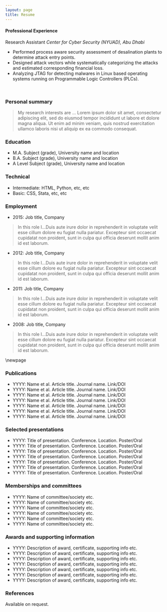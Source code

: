 ```yaml
---
layout: page
title: Resume
---
```


#### Professional Experience
 Research Assistant
*Center for Cyber Security (NYUAD), Abu Dhabi*
- Performed process aware security assessment of desalination plants to determine attack entry points.
- Designed attack vectors while systematically categorizing the attacks and estimated corresponding financial loss.
- Analyzing JTAG for detecting malwares in Linux based operating systems running on Programmable Logic Controllers (PLCs).
<br /> 

### Personal summary

> My research interests are ... Lorem ipsum dolor sit amet, consectetur adipiscing elit, sed do eiusmod tempor incididunt ut labore et dolore magna aliqua. Ut enim ad minim veniam, quis nostrud exercitation ullamco laboris nisi ut aliquip ex ea commodo consequat.

### Education 

- M.A.     Subject (grade), University name and location
- B.A.     Subject (grade), University name and location
- A Level  Subject (grade), University name and location

### Technical

- Intermediate: HTML, Python, etc, etc
- Basic: CSS, Stata, etc, etc

### Employment 

- 2015: Job title, Company

> In this role I...Duis aute irure dolor in reprehenderit in voluptate velit esse cillum dolore eu fugiat nulla pariatur. Excepteur sint occaecat cupidatat non proident, sunt in culpa qui officia deserunt mollit anim id est laborum.

- 2012: Job title, Company

> In this role I...Duis aute irure dolor in reprehenderit in voluptate velit esse cillum dolore eu fugiat nulla pariatur. Excepteur sint occaecat cupidatat non proident, sunt in culpa qui officia deserunt mollit anim id est laborum.

- 2011: Job title, Company

> In this role I...Duis aute irure dolor in reprehenderit in voluptate velit esse cillum dolore eu fugiat nulla pariatur. Excepteur sint occaecat cupidatat non proident, sunt in culpa qui officia deserunt mollit anim id est laborum.

- 2008: Job title, Company

> In this role I...Duis aute irure dolor in reprehenderit in voluptate velit esse cillum dolore eu fugiat nulla pariatur. Excepteur sint occaecat cupidatat non proident, sunt in culpa qui officia deserunt mollit anim id est laborum.

\newpage

### Publications

- YYYY: Name et al. Article title. Journal name. Link/DOI
- YYYY: Name et al. Article title. Journal name. Link/DOI
- YYYY: Name et al. Article title. Journal name. Link/DOI
- YYYY: Name et al. Article title. Journal name. Link/DOI
- YYYY: Name et al. Article title. Journal name. Link/DOI
- YYYY: Name et al. Article title. Journal name. Link/DOI
- YYYY: Name et al. Article title. Journal name. Link/DOI

### Selected presentations

- YYYY: Title of presentation. Conference. Location. Poster/Oral
- YYYY: Title of presentation. Conference. Location. Poster/Oral
- YYYY: Title of presentation. Conference. Location. Poster/Oral
- YYYY: Title of presentation. Conference. Location. Poster/Oral
- YYYY: Title of presentation. Conference. Location. Poster/Oral
- YYYY: Title of presentation. Conference. Location. Poster/Oral
- YYYY: Title of presentation. Conference. Location. Poster/Oral

### Memberships and committees

- YYYY: Name of committee/society etc.
- YYYY: Name of committee/society etc.
- YYYY: Name of committee/society etc.
- YYYY: Name of committee/society etc.
- YYYY: Name of committee/society etc.
- YYYY: Name of committee/society etc.

### Awards and supporting information

- YYYY: Description of award, certificate, supporting info etc.
- YYYY: Description of award, certificate, supporting info etc.
- YYYY: Description of award, certificate, supporting info etc.
- YYYY: Description of award, certificate, supporting info etc.
- YYYY: Description of award, certificate, supporting info etc.
- YYYY: Description of award, certificate, supporting info etc.
- YYYY: Description of award, certificate, supporting info etc.

### References

Available on request.





